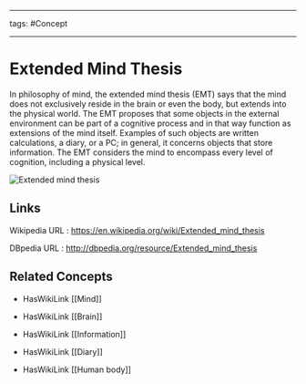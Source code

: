 




---

tags: #Concept

---
# Extended Mind Thesis


In philosophy of mind, the extended mind thesis (EMT) says that the mind does not exclusively reside in the brain or even the body, but extends into the physical world. The EMT proposes that some objects in the external environment can be part of a cognitive process and in that way function as extensions of the mind itself. Examples of such objects are written calculations, a diary, or a PC; in general, it concerns objects that store information. The EMT considers the mind to encompass every level of cognition, including a physical level.

![Extended mind thesis]()


## Links


Wikipedia URL : https://en.wikipedia.org/wiki/Extended_mind_thesis

DBpedia URL : http://dbpedia.org/resource/Extended_mind_thesis


## Related Concepts


- HasWikiLink [[Mind]]

- HasWikiLink [[Brain]]

- HasWikiLink [[Information]]

- HasWikiLink [[Diary]]

- HasWikiLink [[Human body]]